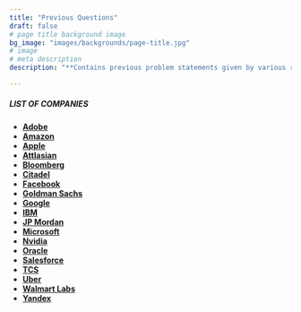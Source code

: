 ```yaml
---
title: "Previous Questions"
draft: false
# page title background image
bg_image: "images/backgrounds/page-title.jpg"
# image
# meta description
description: "**Contains previous problem statements given by various recruitors during their selection process.**"

---
```


##### LIST OF COMPANIES 

* **[Adobe](https://cdc.vardhaman.org/author/adobe/)**
* **[Amazon](https://cdc.vardhaman.org/author/amazon/)**
* **[Apple](https://cdc.vardhaman.org/author/apple/)**
* **[Attlasian](https://cdc.vardhaman.org/author/atlassian/)**
* **[Bloomberg](https://cdc.vardhaman.org/author/bloomberg/)**
* **[Citadel](https://cdc.vardhaman.org/author/citadel/)**
* **[Facebook](https://cdc.vardhaman.org/author/facebook/)**
* **[Goldman Sachs](https://cdc.vardhaman.org/author/goldman-sachs/)**
* **[Google](/committee/google/)**
* **[IBM](https://cdc.vardhaman.org/committee/IBM/)**
* **[JP Mordan](https://cdc.vardhaman.org/author/jp-mordan/)**
* **[Microsoft](https://cdc.vardhaman.org/author/microsoft/)**
* **[Nvidia](https://cdc.vardhaman.org/author/nvidia/)**
* **[Oracle](https://cdc.vardhaman.org/author/oracle/)**
* **[Salesforce](https://cdc.vardhaman.org/author/salesforce/)**
* **[TCS](https://cdc.vardhaman.org/author/tcs/)**
* **[Uber](https://cdc.vardhaman.org/author/tiktok/)**
* **[Walmart Labs](https://cdc.vardhaman.org/author/walmart-labs/)**
* **[Yandex](https://cdc.vardhaman.org/author/yandex/)**
